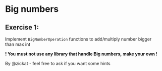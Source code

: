 # Big numbers 

## Exercise 1: 

Implement `BigNumberOperation` functions to add/multiply number bigger than max int

**! You must not use any library that handle Big numbers, make your own !**

By @zickat - feel free to ask if you want some hints

